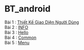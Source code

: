 # BT_android
Bài 1 : [Thiết Kế Giao Diện Người Dùng](https://github.com/chuong031120/BT-Thiet-ke-giao-dien-nguoi-dung)
</br>
Bài 2 : [INFO](https://github.com/chuong031120/INFO)
</br>
Bài 3 : [Hello](https://github.com/chuong031120/Hello123)
</br>
Bài 4 : [Common](https://github.com/chuong031120/CommonGesturesActivity)
</br>
Bài 5 : [Menu](https://github.com/chuong031120/Menu-Example)
</br>
